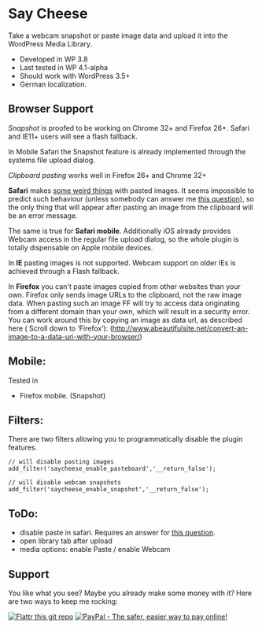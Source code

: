 Say Cheese
==========

Take a webcam snapshot or paste image data and upload it into the WordPress Media Library.

 - Developed in WP 3.8
 - Last tested in WP 4.1-alpha
 - Should work with WordPress 3.5+
 - German localization.

Browser Support
---------------
*Snapshot* is proofed to be working on Chrome 32+ and Firefox 26+. 
Safari and IE11+ users will see a flash fallback.

In Mobile Safari the Snapshot feature is already implemented through the systems file upload dialog. 

*Clipboard pasting* works well in Firefox 26+ and Chrome 32+ 

**Safari** makes [some weird things](https://bugs.webkit.org/show_bug.cgi?id=49141) with 
pasted images. It seems impossible to predict such behaviour (unless somebody can answer me
[this question](http://stackoverflow.com/questions/21366465/is-there-a-way-to-detect-webkit-fake-url-browser-behavior)), 
so the only thing that will appear after pasting an image from the clipboard will be an error message.

The same is true for **Safari mobile**. Additionally iOS already provides Webcam access in the regular file upload dialog, so the whole plugin is totally dispensable on Apple mobile devices.

In **IE** pasting images is not supported. Webcam support on older IEs is achieved through a Flash fallback.

In **Firefox** you can't paste images copied from other websites than your own. Firefox only sends 
image URLs to the clipboard, not the raw image data. When pasting such an image FF will try 
to access data originating from a different domain than your own, which will result in a security 
error. You can work around this by copying an image as data url, as described here ( Scroll down to ‘Firefox’):
(http://www.abeautifulsite.net/convert-an-image-to-a-data-uri-with-your-browser/)

Mobile:
-------
Tested in 
 - Firefox mobile. (Snapshot)

Filters:
--------
There are two filters allowing you to programmatically disable the plugin features.

    // will disable pasting images
    add_filter('saycheese_enable_pasteboard','__return_false');

    // will disable webcam snapshots
    add_filter('saycheese_enable_snapshot','__return_false');


ToDo:
-----
 - disable paste in safari. Requires an answer for [this question](http://stackoverflow.com/questions/21366465/is-there-a-way-to-detect-webkit-fake-url-browser-behavior).
 - open library tab after upload
 - media options: enable Paste / enable Webcam

Support
-------
You like what you see? Maybe you already make some money with it? 
Here are two ways to keep me rocking:

[![Flattr this git repo](http://api.flattr.com/button/flattr-badge-large.png)](https://flattr.com/submit/auto?user_id=joern.lund&url=https://github.com/mcguffin/say-cheese&title=Say%20Cheese&language=php&tags=github&category=software)
<a href="https://www.paypal.com/cgi-bin/webscr?cmd=_s-xclick&hosted_button_id=F8NKC6TCASUXE"><img src="https://www.paypalobjects.com/en_US/i/btn/btn_donate_SM.gif" border="0" name="submit" alt="PayPal - The safer, easier way to pay online!" /></a>

